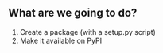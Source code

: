 ## What are we going to do?

1. Create a package (with a setup.py script)
2. Make it available on PyPI
